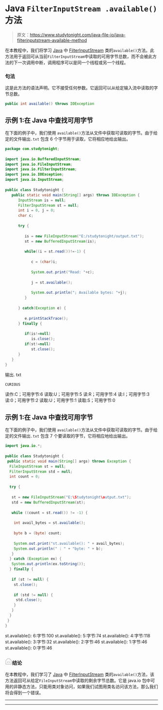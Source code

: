 # Java `FilterInputStream .available()`方法

> 原文：<https://www.studytonight.com/java-file-io/java-filterinputstream-available-method>

在本教程中，我们将学习 [Java](https://www.studytonight.com/java/) 中 [FilterInputStream](https://www.studytonight.com/java-file-io/java-filterinputstream-class) 类的`available()`方法。此方法用于返回可从当前`FilterInputStream`中读取的可用字节总数，而不会被此方法的下一次调用中断，调用程序可以是同一个线程或另一个线程。

### 句法

这是此方法的语法声明。它不接受任何参数。它返回可以从给定输入流中读取的字节总数。

```java
public int available() throws IOException 
```

## 示例 1:在 Java 中查找可用字节

在下面的例子中，我们使用 `available()`方法从文件中获取可读取的字节。由于给定的文件输出`.txt` 包含 6 个字节用于读取，它将相应地给出输出。

```java
package com.studytonight;

import java.io.BufferedInputStream;
import java.io.FileInputStream;
import java.io.FilterInputStream;
import java.io.IOException;
import java.io.InputStream;

public class Studytonight {
   public static void main(String[] args) throws IOException {
      InputStream is = null; 
      FilterInputStream st = null; 
      int i = 0, j = 0;
      char c;

      try {

         is = new FileInputStream("E:/studytonight/output.txt");
         st = new BufferedInputStream(is);

         while((i = st.read())!=-1) {

            c = (char)i;

            System.out.print("Read: "+c);

            j = st.available();

            System.out.println("; Available bytes: "+j);
         }

      } catch(Exception e) {

         e.printStackTrace();
      } finally {

         if(is!=null)
            is.close();
         if(st!=null)
            st.close();
      }
   }
}
```

输出. txt

```java
CURIOUS
```

读作:C；可用字节:6
读取:U；可用字节:5
读:R；可用字节:4
读:I；可用字节:3
读:0；可用字节:2
读取:U；可用字节:1
读取:S；可用字节:0

## 示例 1:在 Java 中查找可用字节

在下面的例子中，我们使用 `available()`方法从文件中获取可读取的字节。由于给定的文件输出`.txt` 包含 7 个要读取的字节，它将相应地给出输出。

```java
import java.io.*;

public class Studytonight {
 public static void main(String[] args) throws Exception {
  FileInputStream st = null;
  FilterInputStream std = null;
  int count = 0;

  try {

   st = new FileInputStream("E:\Studytonight\output.txt");
   std = new BufferedInputStream(st);

   while ((count = st.read()) != -1) {

    int avail_bytes = st.available();

    byte b = (byte) count;

    System.out.print("st.available(): " + avail_bytes);
    System.out.println(" : " + "byte: " + b);
   }
  } catch (Exception ex) {
   System.out.println(ex.toString());
  } finally {

   if (st != null) {
    st.close();

    if (std != null) {
     std.close();
    }
   }
  }
 }
} 
```

st.available(): 6:字节:100
st.available(): 5:字节:74
st.available(): 4:字节:118
st.available(): 3:字节:32
st.available(): 2:字节:46
st.available(): 1:字节:46
st.available(): 0:字节:46

### ![mail](img/6ad6846af98aad278a954670e0e6f06b.png "mail")结论

在本教程中，我们学习了 [Java](https://www.studytonight.com/java/) 中 [FilterInputStream](https://www.studytonight.com/java-file-io/java-filterinputstream-class) 类的`available()`方法，该方法返回可从给定`FileInputStream`中读取的剩余字节总数。它是 java.io 包中可用的非静态方法，只能用类对象访问，如果我们试图用类名访问该方法，那么我们将会得到一个错误。

* * *

* * *